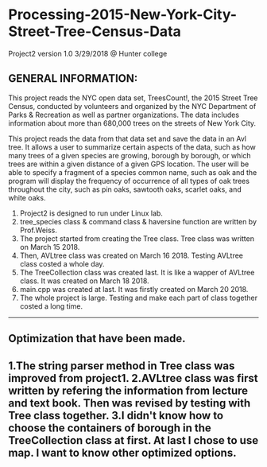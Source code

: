 # Processing-2015-New-York-City-Street-Tree-Census-Data

Project2 version 1.0  3/29/2018 @ Hunter college

GENERAL INFORMATION:
---------------------------------------------------------------------------------------------------------------------
This project reads the NYC open data set, TreesCount!, the 2015 Street Tree Census, conducted by volunteers and organized by the NYC Department of Parks & Recreation as well as partner organizations. The data includes information about more than 680,000 trees on the streets of New York City. 

This project reads the data from that data set and save the data in an Avl tree. It allows a user to summarize certain aspects of the data, such as how many trees of a given species are growing, borough by borough, or which trees are within a given distance of a given GPS location. The user will be able to specify a fragment of a species common name, such as oak and the program will display the frequency of occurrence of all types of oak trees throughout the city, such as pin oaks, sawtooth oaks, scarlet oaks, and white oaks.

1. Project2 is designed to run under Linux lab.
2. tree_species class & command class & haversine function are written by Prof.Weiss.
3. The project started from creating the Tree class. Tree class was written on March 15 2018. 
4. Then, AVLtree class was created on March 16 2018. Testing AVLtree class costed a whole day.  
5. The TreeCollection class was created last. It is like a wapper of AVLtree class. It was created on March 18 2018.
6. main.cpp was created at last. It was firstly created on March 20 2018. 
7. The whole project is large. Testing and make each part of class together costed a long time. 
----------------------------------------------------------------------------------------------------------------------

Optimization that have been made. 
----------------------------------------------------------------------------------------------------------------------
1.The string parser method in Tree class was improved from project1. 
2.AVLtree class was first written by refering the information from lecture and text book. Then was revised by testing 
  with Tree class together. 
3.I didn't know how to choose the containers of borough in the TreeCollection class at first. At last I chose to use map.
  I want to know other optimized options.     
----------------------------------------------------------------------------------------------------------------------
